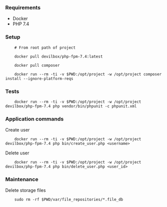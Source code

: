 ### Requirements

   * Docker
   * PHP 7.4

 
### Setup
        # From root path of project
        
        docker pull devilbox/php-fpm-7.4:latest
        
        docker pull composer
        
        docker run --rm -ti -v $PWD:/opt/project -w /opt/project composer install --ignore-platform-reqs
        

### Tests
        
        docker run --rm -ti -v $PWD:/opt/project -w /opt/project devilbox/php-fpm-7.4 php vendor/bin/phpunit -c phpunit.xml

### Application commands

Create user
 
        docker run --rm -ti -v $PWD:/opt/project -w /opt/project  devilbox/php-fpm-7.4 php bin/create_user.php <username>
        
Delete user 
        
        docker run --rm -ti -v $PWD:/opt/project -w /opt/project  devilbox/php-fpm-7.4 php bin/delete_user.php <user_id>


### Maintenance

Delete storage files
        
        sudo rm -rf $PWD/var/file_repositories/*.file_db